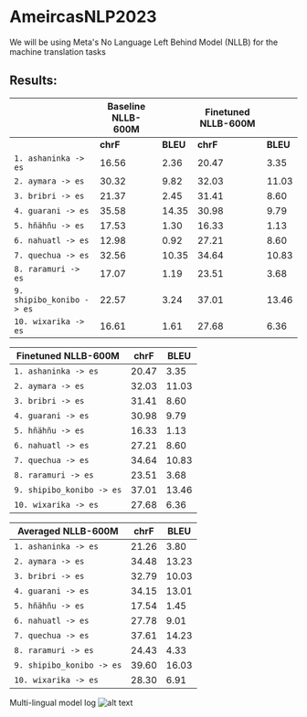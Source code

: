 # AmeircasNLP2023

We will be using Meta's No Language Left Behind Model (NLLB) for the machine translation tasks

## Results:
||**Baseline NLLB-600M**||**Finetuned NLLB-600M**||
| -------------------------| -------- | -------- | -------- | -------- |
|| **chrF** | **BLEU** | **chrF** | **BLEU** |
| `1. ashaninka -> es`     | 16.56    | 2.36     | 20.47    | 3.35     |
| `2. aymara -> es`        | 30.32    | 9.82     | 32.03    | 11.03    |
| `3. bribri -> es`        | 21.37    | 2.45     | 31.41    | 8.60     |
| `4. guarani -> es`       | 35.58    | 14.35    | 30.98    | 9.79     |
| `5. hñähñu -> es`        | 17.53    | 1.30     | 16.33    | 1.13     |
| `6. nahuatl -> es`       | 12.98    | 0.92     | 27.21    | 8.60     |
| `7. quechua -> es`       | 32.56    | 10.35    | 34.64    | 10.83    |
| `8. raramuri -> es`      | 17.07    | 1.19     | 23.51    | 3.68     |
| `9. shipibo_konibo -> es`| 22.57    | 3.24     | 37.01    | 13.46    |
| `10. wixarika -> es`     | 16.61    | 1.61     | 27.68    | 6.36     |


| **Finetuned NLLB-600M**  | **chrF** | **BLEU** |
| -------------------------| -------- | -------- |
| `1. ashaninka -> es`     | 20.47    | 3.35     |
| `2. aymara -> es`        | 32.03    | 11.03    |
| `3. bribri -> es`        | 31.41    | 8.60     |
| `4. guarani -> es`       | 30.98    | 9.79     |
| `5. hñähñu -> es`        | 16.33    | 1.13     |
| `6. nahuatl -> es`       | 27.21    | 8.60     |
| `7. quechua -> es`       | 34.64    | 10.83    |
| `8. raramuri -> es`      | 23.51    | 3.68     |
| `9. shipibo_konibo -> es`| 37.01    | 13.46    |
| `10. wixarika -> es`     | 27.68    | 6.36     |

| **Averaged NLLB-600M**   | **chrF** | **BLEU** |
| -------------------------| -------- | -------- |
| `1. ashaninka -> es`     | 21.26    | 3.80     |
| `2. aymara -> es`        | 34.48    | 13.23    |
| `3. bribri -> es`        | 32.79    | 10.03    |
| `4. guarani -> es`       | 34.15    | 13.01    |
| `5. hñähñu -> es`        | 17.54    | 1.45     |
| `6. nahuatl -> es`       | 27.78    | 9.01     |
| `7. quechua -> es`       | 37.61    | 14.23    |
| `8. raramuri -> es`      | 24.43    | 4.33     |
| `9. shipibo_konibo -> es`| 39.60    | 16.03    |
| `10. wixarika -> es`     | 28.30    | 6.91     |


Multi-lingual model log
![alt text](https://github.com/KaieChen/ameircasnlp2023/blob/main/output.png)
